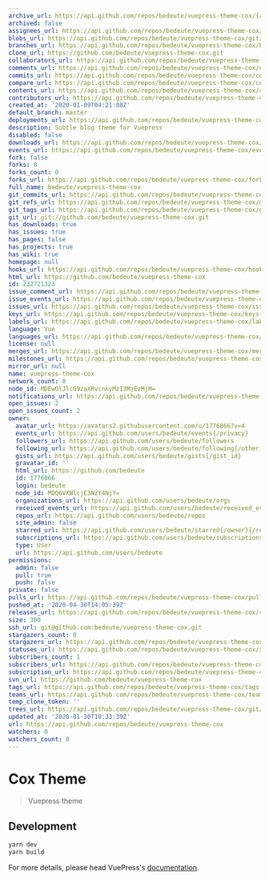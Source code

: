 ```yaml
---
archive_url: https://api.github.com/repos/bedeute/vuepress-theme-cox/{archive_format}{/ref}
archived: false
assignees_url: https://api.github.com/repos/bedeute/vuepress-theme-cox/assignees{/user}
blobs_url: https://api.github.com/repos/bedeute/vuepress-theme-cox/git/blobs{/sha}
branches_url: https://api.github.com/repos/bedeute/vuepress-theme-cox/branches{/branch}
clone_url: https://github.com/bedeute/vuepress-theme-cox.git
collaborators_url: https://api.github.com/repos/bedeute/vuepress-theme-cox/collaborators{/collaborator}
comments_url: https://api.github.com/repos/bedeute/vuepress-theme-cox/comments{/number}
commits_url: https://api.github.com/repos/bedeute/vuepress-theme-cox/commits{/sha}
compare_url: https://api.github.com/repos/bedeute/vuepress-theme-cox/compare/{base}...{head}
contents_url: https://api.github.com/repos/bedeute/vuepress-theme-cox/contents/{+path}
contributors_url: https://api.github.com/repos/bedeute/vuepress-theme-cox/contributors
created_at: '2020-01-09T04:21:08Z'
default_branch: master
deployments_url: https://api.github.com/repos/bedeute/vuepress-theme-cox/deployments
description: Subtle blog theme for Vuepress
disabled: false
downloads_url: https://api.github.com/repos/bedeute/vuepress-theme-cox/downloads
events_url: https://api.github.com/repos/bedeute/vuepress-theme-cox/events
fork: false
forks: 0
forks_count: 0
forks_url: https://api.github.com/repos/bedeute/vuepress-theme-cox/forks
full_name: bedeute/vuepress-theme-cox
git_commits_url: https://api.github.com/repos/bedeute/vuepress-theme-cox/git/commits{/sha}
git_refs_url: https://api.github.com/repos/bedeute/vuepress-theme-cox/git/refs{/sha}
git_tags_url: https://api.github.com/repos/bedeute/vuepress-theme-cox/git/tags{/sha}
git_url: git://github.com/bedeute/vuepress-theme-cox.git
has_downloads: true
has_issues: true
has_pages: false
has_projects: true
has_wiki: true
homepage: null
hooks_url: https://api.github.com/repos/bedeute/vuepress-theme-cox/hooks
html_url: https://github.com/bedeute/vuepress-theme-cox
id: 232721323
issue_comment_url: https://api.github.com/repos/bedeute/vuepress-theme-cox/issues/comments{/number}
issue_events_url: https://api.github.com/repos/bedeute/vuepress-theme-cox/issues/events{/number}
issues_url: https://api.github.com/repos/bedeute/vuepress-theme-cox/issues{/number}
keys_url: https://api.github.com/repos/bedeute/vuepress-theme-cox/keys{/key_id}
labels_url: https://api.github.com/repos/bedeute/vuepress-theme-cox/labels{/name}
language: Vue
languages_url: https://api.github.com/repos/bedeute/vuepress-theme-cox/languages
license: null
merges_url: https://api.github.com/repos/bedeute/vuepress-theme-cox/merges
milestones_url: https://api.github.com/repos/bedeute/vuepress-theme-cox/milestones{/number}
mirror_url: null
name: vuepress-theme-cox
network_count: 0
node_id: MDEwOlJlcG9zaXRvcnkyMzI3MjEzMjM=
notifications_url: https://api.github.com/repos/bedeute/vuepress-theme-cox/notifications{?since,all,participating}
open_issues: 2
open_issues_count: 2
owner:
  avatar_url: https://avatars2.githubusercontent.com/u/1776866?v=4
  events_url: https://api.github.com/users/bedeute/events{/privacy}
  followers_url: https://api.github.com/users/bedeute/followers
  following_url: https://api.github.com/users/bedeute/following{/other_user}
  gists_url: https://api.github.com/users/bedeute/gists{/gist_id}
  gravatar_id: ''
  html_url: https://github.com/bedeute
  id: 1776866
  login: bedeute
  node_id: MDQ6VXNlcjE3NzY4NjY=
  organizations_url: https://api.github.com/users/bedeute/orgs
  received_events_url: https://api.github.com/users/bedeute/received_events
  repos_url: https://api.github.com/users/bedeute/repos
  site_admin: false
  starred_url: https://api.github.com/users/bedeute/starred{/owner}{/repo}
  subscriptions_url: https://api.github.com/users/bedeute/subscriptions
  type: User
  url: https://api.github.com/users/bedeute
permissions:
  admin: false
  pull: true
  push: false
private: false
pulls_url: https://api.github.com/repos/bedeute/vuepress-theme-cox/pulls{/number}
pushed_at: '2020-04-30T14:05:39Z'
releases_url: https://api.github.com/repos/bedeute/vuepress-theme-cox/releases{/id}
size: 380
ssh_url: git@github.com:bedeute/vuepress-theme-cox.git
stargazers_count: 0
stargazers_url: https://api.github.com/repos/bedeute/vuepress-theme-cox/stargazers
statuses_url: https://api.github.com/repos/bedeute/vuepress-theme-cox/statuses/{sha}
subscribers_count: 1
subscribers_url: https://api.github.com/repos/bedeute/vuepress-theme-cox/subscribers
subscription_url: https://api.github.com/repos/bedeute/vuepress-theme-cox/subscription
svn_url: https://github.com/bedeute/vuepress-theme-cox
tags_url: https://api.github.com/repos/bedeute/vuepress-theme-cox/tags
teams_url: https://api.github.com/repos/bedeute/vuepress-theme-cox/teams
temp_clone_token: ''
trees_url: https://api.github.com/repos/bedeute/vuepress-theme-cox/git/trees{/sha}
updated_at: '2020-01-30T18:33:39Z'
url: https://api.github.com/repos/bedeute/vuepress-theme-cox
watchers: 0
watchers_count: 0
---
```


# Cox Theme

> Vuepress theme

## Development

```bash
yarn dev
yarn build
```

For more details, please head VuePress's [documentation](https://v1.vuepress.vuejs.org/).

